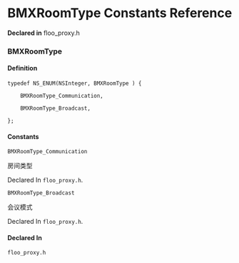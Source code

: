 # BMXRoomType Constants Reference

  **Declared in** floo_proxy.h  

### BMXRoomType

#### Definition
    typedef NS_ENUM(NSInteger, BMXRoomType ) {   
        
        BMXRoomType_Communication,
        
        BMXRoomType_Broadcast,
        
    };

#### Constants

<a name="" title="BMXRoomType_Communication"></a><code>BMXRoomType_Communication</code>

房间类型

   Declared In `floo_proxy.h`.

<a name="" title="BMXRoomType_Broadcast"></a><code>BMXRoomType_Broadcast</code>

会议模式

   Declared In `floo_proxy.h`.

#### Declared In
`floo_proxy.h`

